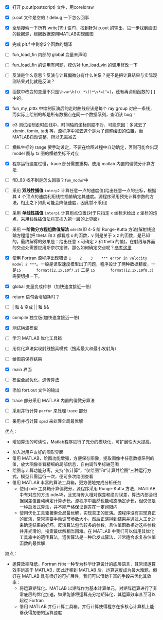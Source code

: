 
- [X] 打开 p.out(postscript) 文件，用coreldraw
- [X] p.out 文件是空的！debug 一下怎么回事
- [X] 全局搜索一下所有 write(19,) 语句，找到针对 p.out 的输出，进一步找到画图的数据源，根据数据源用MATLAB实现画图
- [X] 完成 plt.f 中剩余2个函数的翻译
- [ ] fun_load_fin 内部的 global 变量未声明
- [ ] fun_load_fin 的调用有问题，模仿对 fun_load_vin 的调用修改一下
- [ ] 反演是什么意思？反演与计算偏微分有什么关系？是不是把计算结果与实际观测结果对比就是反演？
- [X] 函数中改变的变量不只是`\bvar\b(\(.*\))*\s*=[^=]`，还有再调用函数的 [ ] 中的。
- [X] fun_my_plttx 中绘制反演后的走时曲线应该是每个 ray group 对应一条线，而实际上绘制的却是所有数据点在同一个数据系列，查明该 bug！
- [X] e3 测试绘制走时曲线中，时间轴的坐标刻度不对，可能原因：多减去了 xbmin, tbmin, tadj 等，源程序中减去这个是为了调整绘图的位置，而MATLAB自动调整，所以无需减去
- [ ] 横纵坐标的 range 要手动设定，不要在绘图过程中自动确定，否则可能会出现 model 图与 tx 图的横轴坐标不对应
- [X] 程序运行速度过慢，trace 部分需要重构，使用 matlab 内置的偏微分计算方法
- [ ] fID_63 找不到是怎么回事？`fun_modwr`中
- [ ] 采用 **双线性插值** `interp2` 计算任意一点的速度值(给出任意一点的坐标，根据其 4 个顶点的速度利用线性插值确定其速度。源程序采用预先计算参数的方法，相比之下如此可能会降低速度，因此暂不采用)
- [ ] 采用 **单线性插值** `interp1` 计算炮点位置(对于只指定 x 坐标未给出 z 坐标的炮点，采用线性插值法将其插入第一层的上界面)
- [ ] 采用 **一阶微分方程组数值解法** `ode45`(即 4-5 阶 Runge-Kutta 方法)解射线追踪方程组(把 theta 和 z 都看成 x 的函数，v 则是关于 x,z 的函数，是已知的。最终解得的效果是：给出任意 x 可确定 z 和 theta 的值)。在射线与界面的交点处需要应用斯奈尔定律，那么如何确定交点呢？[参考这里](https://zhidao.baidu.com/question/435858700.html)

- [X] 使用 Fortran 源程序出现错误 `1    2    3    *** error in velocity model 2 ***`。一般是读取速度模型出了问题，程序设计了两种数据精度，一是`15       format(i2,1x,10f7.2)` 二是 `15       format(i2,1x,10f8.3)` 需要切换一下。

- [X] global 变量变成传参（加快速度接近一倍）
- [X] return 语句会增加耗时？
- [ ] | 和 & 变成 || 和 &&
- [X] compile 独立版(加快速度接近一倍)
 
- [X] 测试横波模型
- [ ] 学习 MATLAB 优化工具箱
- [ ] 用优化算法实现射线搜索模式（搜索最大和最小发射角）
- [ ] 绘图前保存结果
- [X] main 界面
- [ ] 模型全局优化，遗传算法
- [X] 添加 fort.out 文件的输出
- [X] trace 部分采用 MATLAB 内置的偏微分算法
- [ ] 采用并行计算 `parfor` 来处理 trace 部分 
- [ ] 采用并行计算 `spmd` 来处理全局最优解

优点：
- 增加算法的可读性，Matlab程序进行了充分的模块化，可扩展性大大提高。
<!-- - 增加计算精度，Fortran 语言由于静态类型的限制，其对于浮点数的保存精度有限，而在 MATLAB 中则不存在此顾虑 -->
- 加入对用户友好的图形界面
- 借用 MATLAB，绘图功能增强，方便保存图像，提取图像中任意数据系列的值，放大图像查看精细的局部信息，自由调节坐标轴范围
- 绘图与计算功能分离，支持“仅计算”，“仅绘图”和“计算并绘图”三种运行方式，模型只需运行一次，便可多次绘图查看
- 借用 MATLAB 丰富的算法工具箱，更方便地完成分析任务
    + 使用 ode 工具箱计算偏微分，源程序采用 Runge-Kutta 方法，MATLAB中有对应的方法 ode45，且支持传入相对误差和绝对误差，算法内部会根据误差值自动确定计算步长。源程序中虽然也能动态确定步长，但仅仅是一种启发式算法，并不能严格保证误差在一定阈限内
    + 使用优化工具箱搜索全局最优解，实现真正的反演。源程序没有实现真正的反演，常常需要手动调节参数大小，然后正演得到结果并通过人工比对来确定结果的好坏。反演算法包含较多的参数，且估值函数相对这些参数并非光滑的，搜索最优解相当困难。在 MATLAB 中我们可以借用其优化工具箱中的遗传算法，遗传算法是一种启发式算法，非常适合求复杂估值函数的最优解

缺点：
- 运算效率降低，Fortran 作为一种专为科学计算设计的底层语言，其常规运算效率远高于 MATLAB，因此迁移到 MATLAB 后，运算速度成为最大难题。但好在 MATLAB 具有很好的可扩展性，我们可以借助丰富的手段来优化其效率：
    + 将运算矩阵化。MATLAB 以矩阵作为基本计算单元，对矩阵运算进行了非常底层的优化加速，如果能够将运算充分地矩阵化，其运算效率甚至可以超过 Fortran
    + 借用 MATLAB 并行计算工具箱。并行计算使得程序在多核心计算机上能够获得加倍的运算速度

